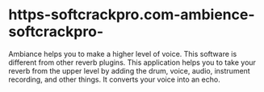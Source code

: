# https-softcrackpro.com-ambience-softcrackpro-
 Ambiance helps you to make a higher level of voice. This software is different from other reverb plugins. This application helps you to take your reverb from the upper level by adding the drum, voice, audio, instrument recording, and other things. It converts your voice into an echo.
